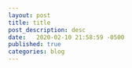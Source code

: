 ```yaml
---
layout: post
title: title
post_description: desc
date:   2020-02-10 21:58:59 -0500
published: true
categories: blog
---
```

